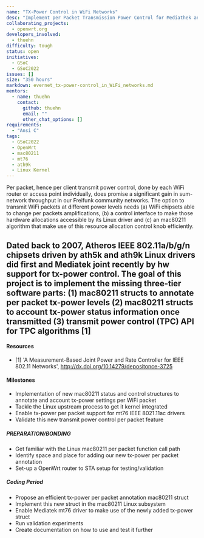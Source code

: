 ```yaml
---
name: "TX-Power Control in WiFi Networks"
desc: "Implement per Packet Transmission Power Control for Mediathek and Atheros WiFI chips in OpenWrt"
collaborating_projects:
  - openwrt.org
developers_involved:
  - thuehn
difficulty: tough
status: open
initiatives:
  - GSoC
  - GSoC2022
issues: []
size: "350 hours"
markdown: evernet_tx-power-control_in_WiFi_networks.md
mentors:
  - name: thuehn
    contact:
      github: thuehn
      email: ""
      other_chat_options: []
requirements:
  - "Ansi C"
tags:
  - GSoC2022
  - OpenWrt
  - mac80211
  - mt76
  - ath9k
  - Linux Kernel
---
```


Per packet, hence per client transmit power control, done by each WiFi
router or access point individually, does promise a significant gain in
sum-network throughput in our Freifunk community networks.
The option to transmit WiFi packets at different power levels needs
(a) WiFi chipsets able to change per packets amplifications, (b) a control
interface to make those hardware allocations accessible by its Linux driver
and (c) an mac80211 algorithm that make use of this resource allocation
control knob efficiently.

Dated back to 2007, Atheros IEEE 802.11a/b/g/n chipsets driven by ath5k and
ath9k Linux drivers did first and Mediatek joint recently by hw support for
tx-power control.
The goal of this project is to implement the missing three-tier software parts:
(1) mac80211 structs to annotate per packet tx-power levels
(2) mac80211 structs to account tx-power status information once transmitted
(3) transmit power control (TPC) API for TPC algorithms [1]
-

#### Resources

* [1] 'A Measurement-Based Joint Power and Rate Controller for IEEE 802.11
Networks', http://dx.doi.org/10.14279/depositonce-3725

#### Milestones

* Implementation of new mac80211 status and control structures to annotate
  and account tx-power settings per WiFi packet
* Tackle the Linux upstream process to get it kernel integrated
* Enable tx-power per packet support for mt76 IEEE 8021.11ac drivers
* Validate this new transmit power control per packet feature

##### PREPARATION/BONDING

* Get familiar with the Linux mac80211 per packet function call path
* Identify space and place for adding our new tx-power per packet annotation
* Set-up a OpenWrt router to STA setup for testing/validation

##### Coding Period

* Propose an efficient tx-power per packet annotation mac80211 struct
* Implement this new struct in the mac80211 Linux subsystem
* Enable Mediatek mt76 driver to make use of the newly added tx-power struct
* Run validation experiments
* Create documentation on how to use and test it further
